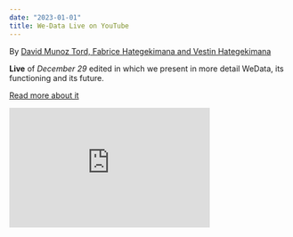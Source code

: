 ```yaml
---
date: "2023-01-01" 
title: We-Data Live on YouTube
---
```


By [David Munoz Tord, Fabrice Hategekimana and Vestin Hategekimana ](https://twitter.com/wedata_unige)


**Live** of _December 29_ edited in which we present in more detail WeData, its functioning and its future.

[Read more about it](https://www.youtube.com/watch?v=jfo1tuMHIMs&t=1269s)

<iframe width="360" height="215" src="https://www.youtube.com/embed/jfo1tuMHIMs" title="Merci pour les +50 abonnées et bonne année!" frameborder="0" allow="accelerometer; autoplay; clipboard-write; encrypted-media; gyroscope; picture-in-picture; web-share" allowfullscreen></iframe>
